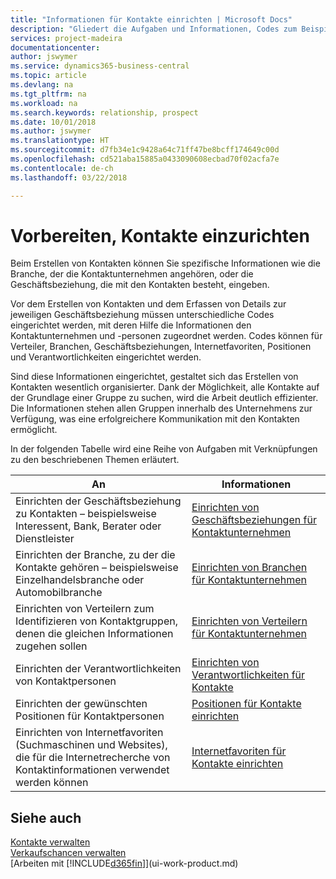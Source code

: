 ```yaml
---
title: "Informationen für Kontakte einrichten | Microsoft Docs"
description: "Gliedert die Aufgaben und Informationen, Codes zum Beispiel über Branchen und Geschäftsbeziehungen festzulegen, bevor Sie Kontakte erstellen."
services: project-madeira
documentationcenter: 
author: jswymer
ms.service: dynamics365-business-central
ms.topic: article
ms.devlang: na
ms.tgt_pltfrm: na
ms.workload: na
ms.search.keywords: relationship, prospect
ms.date: 10/01/2018
ms.author: jswymer
ms.translationtype: HT
ms.sourcegitcommit: d7fb34e1c9428a64c71ff47be8bcff174649c00d
ms.openlocfilehash: cd521aba15885a0433090608ecbad70f02acfa7e
ms.contentlocale: de-ch
ms.lasthandoff: 03/22/2018

---
```

# <a name="preparing-to-set-up-contacts"></a>Vorbereiten, Kontakte einzurichten
Beim Erstellen von Kontakten können Sie spezifische Informationen wie die Branche, der die Kontaktunternehmen angehören, oder die Geschäftsbeziehung, die mit den Kontakten besteht, eingeben.

Vor dem Erstellen von Kontakten und dem Erfassen von Details zur jeweiligen Geschäftsbeziehung müssen unterschiedliche Codes eingerichtet werden, mit deren Hilfe die Informationen den Kontaktunternehmen und -personen zugeordnet werden. Codes können für Verteiler, Branchen, Geschäftsbeziehungen, Internetfavoriten, Positionen und Verantwortlichkeiten eingerichtet werden.

Sind diese Informationen eingerichtet, gestaltet sich das Erstellen von Kontakten wesentlich organisierter. Dank der Möglichkeit, alle Kontakte auf der Grundlage einer Gruppe zu suchen, wird die Arbeit deutlich effizienter. Die Informationen stehen allen Gruppen innerhalb des Unternehmens zur Verfügung, was eine erfolgreichere Kommunikation mit den Kontakten ermöglicht.

In der folgenden Tabelle wird eine Reihe von Aufgaben mit Verknüpfungen zu den beschriebenen Themen erläutert. 

| An | Informationen |
| --- | --- |
| Einrichten der Geschäftsbeziehung zu Kontakten – beispielsweise Interessent, Bank, Berater oder Dienstleister |[Einrichten von Geschäftsbeziehungen für Kontaktunternehmen](marketing-business-relations.md) |
| Einrichten der Branche, zu der die Kontakte gehören – beispielsweise Einzelhandelsbranche oder Automobilbranche |[Einrichten von Branchen für Kontaktunternehmen](marketing-industry-groups.md) |
| Einrichten von Verteilern zum Identifizieren von Kontaktgruppen, denen die gleichen Informationen zugehen sollen |[Einrichten von Verteilern für Kontaktunternehmen](marketing-mailing-groups.md) |
| Einrichten der Verantwortlichkeiten von Kontaktpersonen |[Einrichten von Verantwortlichkeiten für Kontakte](marketing-job-responsibilities.md) |
| Einrichten der gewünschten Positionen für Kontaktpersonen |[Positionen für Kontakte einrichten](marketing-organizational-levels.md) |
| Einrichten von Internetfavoriten (Suchmaschinen und Websites), die für die Internetrecherche von Kontaktinformationen verwendet werden können |[Internetfavoriten für Kontakte einrichten](marketing-web-sources.md) |

## <a name="see-also"></a>Siehe auch
[Kontakte verwalten](marketing-contacts.md)  
[Verkaufschancen verwalten](marketing-manage-sales-opportunities.md)  
[Arbeiten mit [!INCLUDE[d365fin](includes/d365fin_md.md)]](ui-work-product.md)

